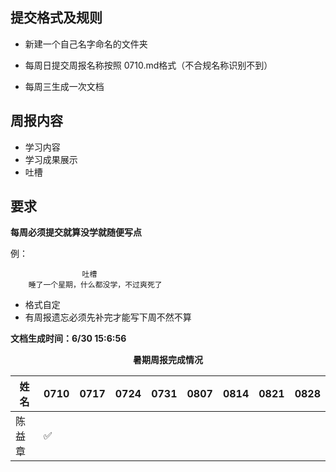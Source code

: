 
 
## 提交格式及规则

* 新建一个自己名字命名的文件夹

* 每周日提交周报名称按照 0710.md格式（不合规名称识别不到）

* 每周三生成一次文档

## 周报内容

* 学习内容
* 学习成果展示
* 吐槽
## 要求

**每周必须提交就算没学就随便写点**

例：

         			吐槽
    	睡了一个星期，什么都没学，不过爽死了

* 格式自定
* 有周报遗忘必须先补完才能写下周不然不算

**文档生成时间：6/30  15:6:56**
<center><b>暑期周报完成情况</b></center>
   
| 姓名 | 0710 |0717|0724|0731|0807|0814|0821|0828|
| ---- | ---- | ---- | ---- | ---- | ---- | ---- | ---- | ---- | 
|陈益章|✅||||||||